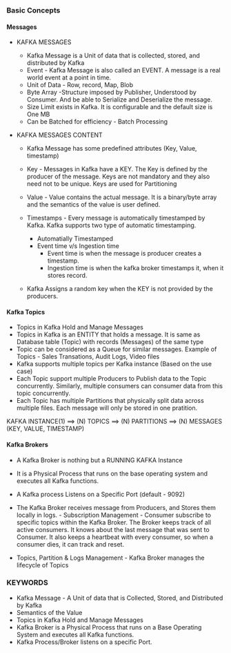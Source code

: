 ### Basic Concepts

#### Messages

- KAFKA MESSAGES

  - Kafka Message is a Unit of data that is collected, stored, and distributed by Kafka
  - Event - Kafka Message is also called an EVENT. A message is a real world event at a point in time.
  - Unit of Data - Row, record, Map, Blob
  - Byte Array -Structure imposed by Publisher, Understood by Consumer. And be able to Serialize and Deserialize the message.
  - Size Limit exists in Kafka. It is configurable and the default size is One MB
  - Can be Batched for efficiency - Batch Processing

- KAFKA MESSAGES CONTENT

  - Kafka Message has some predefined attributes (Key, Value, timestamp)
  - Key - Messages in Kafka have a KEY. The Key is defined by the producer of the message. Keys are not mandatory and they also need not to be unique. Keys are used for Partitioning
  - Value - Value contains the actual message. It is a binary/byte array and the semantics of the value is user defined.
  - Timestamps - Every message is automatically timestamped by Kafka. Kafka supports two type of automatic timestamping.

    - Automatially Timestamped
    - Event time v/s Ingestion time
      - Event time is when the message is producer creates a timestamp.
      - Ingestion time is when the kafka broker timestamps it, when it stores record.

  - Kafka Assigns a random key when the KEY is not provided by the producers.

#### Kafka Topics

- Topics in Kafka Hold and Manage Messages
- Topics in Kafka is an ENTITY that holds a message. It is same as Database table (Topic) with records (Messages) of the same type
- Topic can be considered as a Queue for similar messages. Example of Topics - Sales Transations, Audit Logs, Video files
- Kafka supports multiple topics per Kafka instance (Based on the use case)
- Each Topic support multiple Producers to Publish data to the Topic concurrently. Similarly, multiple consumers can consumer data from this topic concurrently.
- Each Topic has multiple Partitions that physically split data across multiple files. Each message will only be stored in one pratition.

KAFKA INSTANCE(1) ==> (N) TOPICS ==> (N) PARTITIONS ==> (N) MESSAGES (KEY, VALUE, TIMESTAMP)

#### Kafka Brokers

- A Kafka Broker is nothing but a RUNNING KAFKA Instance
- It is a Physical Process that runs on the base operating system and executes all Kafka functions.
- A Kafka process Listens on a Specific Port (default - 9092)
- The Kafka Broker receives message from Producers, and Stores them locally in logs. - Subscription Management - Consumer subscribe to specific topics within the Kafka Broker. The Broker keeps track of all active consumers. It knows about the last message that was sent to Consumer. It also keeps a heartbeat with every consumer, so when a consumer dies, it can track and reset.

- Topics, Partition & Logs Management - Kafka Broker manages the lifecycle of Topics

### KEYWORDS

- Kafka Message - A Unit of data that is Collected, Stored, and Distributed by Kafka
- Semantics of the Value
- Topics in Kafka Hold and Manage Messages
- Kafka Broker is a Physical Process that runs on a Base Operating System and executes all Kafka functions.
- Kafka Process/Broker listens on a specific Port.
